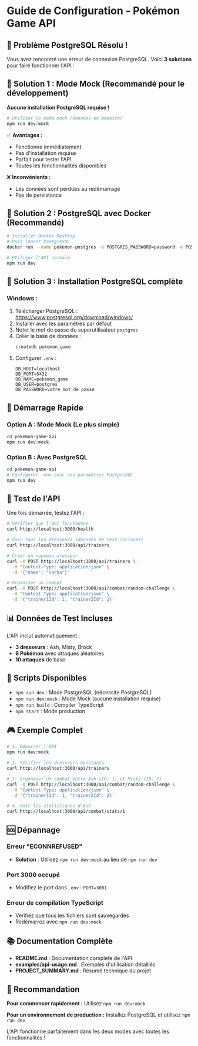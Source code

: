 # Guide de Configuration - Pokémon Game API

## 🚨 Problème PostgreSQL Résolu !

Vous avez rencontré une erreur de connexion PostgreSQL. Voici **3 solutions** pour faire fonctionner l'API :

## 🎯 Solution 1 : Mode Mock (Recommandé pour le développement)

**Aucune installation PostgreSQL requise !**

```bash
# Utiliser le mode mock (données en mémoire)
npm run dev:mock
```

✅ **Avantages :**
- Fonctionne immédiatement
- Pas d'installation requise
- Parfait pour tester l'API
- Toutes les fonctionnalités disponibles

❌ **Inconvénients :**
- Les données sont perdues au redémarrage
- Pas de persistance

## 🐘 Solution 2 : PostgreSQL avec Docker (Recommandé)

```bash
# Installer Docker Desktop
# Puis lancer PostgreSQL
docker run --name pokemon-postgres -e POSTGRES_PASSWORD=password -e POSTGRES_DB=pokemon_game -p 5432:5432 -d postgres:13

# Utiliser l'API normale
npm run dev
```

## 🐘 Solution 3 : Installation PostgreSQL complète

### Windows :
1. Télécharger PostgreSQL : https://www.postgresql.org/download/windows/
2. Installer avec les paramètres par défaut
3. Noter le mot de passe du superutilisateur `postgres`
4. Créer la base de données :
   ```sql
   createdb pokemon_game
   ```
5. Configurer `.env` :
   ```env
   DB_HOST=localhost
   DB_PORT=5432
   DB_NAME=pokemon_game
   DB_USER=postgres
   DB_PASSWORD=votre_mot_de_passe
   ```

## 🚀 Démarrage Rapide

### Option A : Mode Mock (Le plus simple)
```bash
cd pokemon-game-api
npm run dev:mock
```

### Option B : Avec PostgreSQL
```bash
cd pokemon-game-api
# Configurer .env avec vos paramètres PostgreSQL
npm run dev
```

## 🧪 Test de l'API

Une fois démarrée, testez l'API :

```bash
# Vérifier que l'API fonctionne
curl http://localhost:3000/health

# Voir tous les dresseurs (données de test incluses)
curl http://localhost:3000/api/trainers

# Créer un nouveau dresseur
curl -X POST http://localhost:3000/api/trainers \
  -H "Content-Type: application/json" \
  -d '{"name": "Sacha"}'

# Organiser un combat
curl -X POST http://localhost:3000/api/combat/random-challenge \
  -H "Content-Type: application/json" \
  -d '{"trainer1Id": 1, "trainer2Id": 2}'
```

## 📊 Données de Test Incluses

L'API inclut automatiquement :
- **3 dresseurs** : Ash, Misty, Brock
- **6 Pokémon** avec attaques aléatoires
- **10 attaques** de base

## 🔧 Scripts Disponibles

- `npm run dev` : Mode PostgreSQL (nécessite PostgreSQL)
- `npm run dev:mock` : Mode Mock (aucune installation requise)
- `npm run build` : Compiler TypeScript
- `npm start` : Mode production

## 🎮 Exemple Complet

```bash
# 1. Démarrer l'API
npm run dev:mock

# 2. Vérifier les dresseurs existants
curl http://localhost:3000/api/trainers

# 3. Organiser un combat entre Ash (ID: 1) et Misty (ID: 2)
curl -X POST http://localhost:3000/api/combat/random-challenge \
  -H "Content-Type: application/json" \
  -d '{"trainer1Id": 1, "trainer2Id": 2}'

# 4. Voir les statistiques d'Ash
curl http://localhost:3000/api/combat/stats/1
```

## 🆘 Dépannage

### Erreur "ECONNREFUSED"
- **Solution** : Utilisez `npm run dev:mock` au lieu de `npm run dev`

### Port 3000 occupé
- Modifiez le port dans `.env` : `PORT=3001`

### Erreur de compilation TypeScript
- Vérifiez que tous les fichiers sont sauvegardés
- Redémarrez avec `npm run dev:mock`

## 📚 Documentation Complète

- **README.md** : Documentation complète de l'API
- **examples/api-usage.md** : Exemples d'utilisation détaillés
- **PROJECT_SUMMARY.md** : Résumé technique du projet

## 🎯 Recommandation

**Pour commencer rapidement :** Utilisez `npm run dev:mock`

**Pour un environnement de production :** Installez PostgreSQL et utilisez `npm run dev`

L'API fonctionne parfaitement dans les deux modes avec toutes les fonctionnalités !
